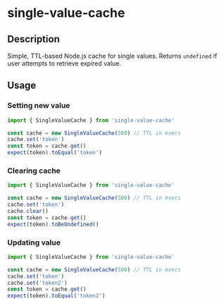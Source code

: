 # single-value-cache

## Description 

Simple, TTL-based Node.js cache for single values.
Returns `undefined` if user attempts to retrieve expired value.

## Usage

### Setting new value
```js
import { SingleValueCache } from 'single-value-cache'

const cache = new SingleValueCache(500) // TTL in msecs
cache.set('token')
const token = cache.get()
expect(token).toEqual('token')
```

### Clearing cache
```js
import { SingleValueCache } from 'single-value-cache'

const cache = new SingleValueCache(500) // TTL in msecs
cache.set('token')
cache.clear()
const token = cache.get()
expect(token).toBeUndefined()
```

### Updating value
```js
import { SingleValueCache } from 'single-value-cache'

const cache = new SingleValueCache(500) // TTL in msecs
cache.set('token')
cache.set('token2')
const token = cache.get()
expect(token).toEqual('token2')
```